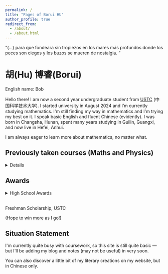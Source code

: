 ```yaml
---
permalink: /
title: "Pages of Borui HU"
author_profile: true
redirect_from: 
  - /about/
  - /about.html
---
```

“(...) para que fondeara sin tropiezos en los mares más profundos donde los peces son ciegos y los buzos se mueren de nostalgia. ”

# 胡(Hu) 博睿(Borui)

English name: Bob

Hello there! I am now a second year undergraduate student from [USTC](https://www.ustc.edu.cn/) (中国科学技术大学). I started university in August 2024 and I’m currently studying mathematics. I'm still finding my way in mathematics and I'm trying my best on it. I speak basic English and fluent Chinese (evidently). I was born in Changsha, Hunan, spent many years studying in Guilin, Guangxi, and now live in Hefei, Anhui.

I am always eager to learn more about mathematics, no matter what.

Previously taken courses (Maths and Physics)
---
<details>
<summary>Details</summary>

Algebra I (91/100 4.0/4.3) <br><br>

Analysis I (88/100 3.7/4.3) <br><br>

Algebra II (91.9/100 4.0/4.3) <br><br>

Analysis II (95/100 4.3/4.3) <br><br>

Mechanics B (92/100 4.0/4.3) <br><br>

Thermodynamics B (96/100 4.3/4.3) <br><br>

Electromagnetics A (93/100 4.0/4.3) <br><br>
</details>

Awards
---
<details>
<summary>High School Awards</summary>
  
First Prize ×2 (2022, 2023), China National High School Mathematics League<br><br>

Bronze Medal, 38th Chinese Mathematical Olympiad (CMO)<br><br>

Silver Medal, 20th China Western Mathematical Invitational (CWMI)<br><br>

Silver Medal (Rank 89), 20th China Southeastern Mathematical Olympiad (CSMO)<br><br>

(I'm not particularly strong in maths Olympiads.)<br><br>
</details>


<br>

Freshman Scholarship, USTC

(Hope to win more as I go!)

Situation Statement
---
I'm currently quite busy with coursework, so this site is still quite basic — but I'll be adding my blog and notes (may not be useful) in very soon.

You can also discover a little bit of my literary creations on my website, but in Chinese only.
